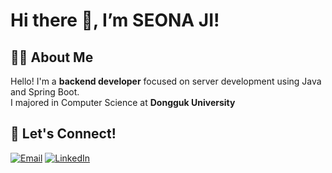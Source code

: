 # Hi there 👋, I’m SEONA JI!

## 👩‍💻 About Me
Hello! I'm a **backend developer** focused on server development using Java and Spring Boot.    
I majored in Computer Science at **Dongguk University** 

## 💬 Let's Connect!
[![Email](https://img.shields.io/badge/Email-D14836?style=flat&logo=gmail&logoColor=white)](mailto:jisuna314@gamil.com)
[![LinkedIn](https://img.shields.io/badge/LinkedIn-0077B5?style=flat&logo=linkedin&logoColor=white)](https://www.linkedin.com/in/seona-ji/)
